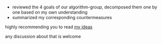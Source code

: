 - reviewed the 4 goals of our algorithm-group, decomposed them one by one based on my own understanding
- summarized my corresponding countermeasures

highly recommending you to read [my ideas](https://github.com/RapGenerator/WangShijun/blob/master/Goals%20for%20Algorithm-group%20%26%20My%20Ideas.md)

any discussion about that is welcome
